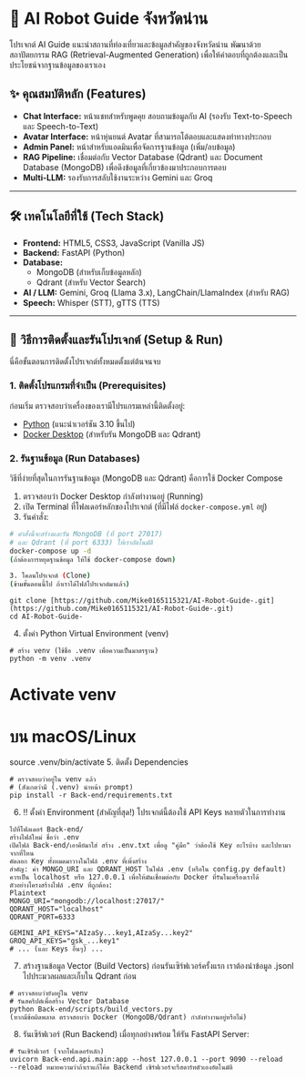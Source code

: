 # 🤖 AI Robot Guide จังหวัดน่าน

โปรเจกต์ AI Guide แนะนำสถานที่ท่องเที่ยวและข้อมูลสำคัญของจังหวัดน่าน พัฒนาด้วยสถาปัตยกรรม RAG (Retrieval-Augmented Generation) เพื่อให้คำตอบที่ถูกต้องและเป็นประโยชน์จากฐานข้อมูลของเราเอง

## ✨ คุณสมบัติหลัก (Features)

* **Chat Interface:** หน้าแชทสำหรับพูดคุย สอบถามข้อมูลกับ AI (รองรับ Text-to-Speech และ Speech-to-Text)
* **Avatar Interface:** หน้าหุ่นยนต์ Avatar ที่สามารถโต้ตอบและแสดงท่าทางประกอบ
* **Admin Panel:** หน้าสำหรับแอดมินเพื่อจัดการฐานข้อมูล (เพิ่ม/ลบข้อมูล)
* **RAG Pipeline:** เชื่อมต่อกับ Vector Database (Qdrant) และ Document Database (MongoDB) เพื่อดึงข้อมูลที่เกี่ยวข้องมาประกอบการตอบ
* **Multi-LLM:** รองรับการสลับใช้งานระหว่าง Gemini และ Groq

---

## 🛠️ เทคโนโลยีที่ใช้ (Tech Stack)

* **Frontend:** HTML5, CSS3, JavaScript (Vanilla JS)
* **Backend:** FastAPI (Python)
* **Database:**
    * MongoDB (สำหรับเก็บข้อมูลหลัก)
    * Qdrant (สำหรับ Vector Search)
* **AI / LLM:** Gemini, Groq (Llama 3.x), LangChain/LlamaIndex (สำหรับ RAG)
* **Speech:** Whisper (STT), gTTS (TTS)

---

## 🚀 วิธีการติดตั้งและรันโปรเจกต์ (Setup & Run)

นี่คือขั้นตอนการติดตั้งโปรเจกต์ทั้งหมดตั้งแต่ต้นจนจบ

### 1. ติดตั้งโปรแกรมที่จำเป็น (Prerequisites)

ก่อนเริ่ม ตรวจสอบว่าเครื่องของเรามีโปรแกรมเหล่านี้ติดตั้งอยู่:
* [Python](https://www.python.org/) (แนะนำเวอร์ชัน 3.10 ขึ้นไป)
* [Docker Desktop](https://www.docker.com/products/docker-desktop/) (สำหรับรัน MongoDB และ Qdrant)

### 2. รันฐานข้อมูล (Run Databases)

วิธีที่ง่ายที่สุดในการรันฐานข้อมูล (MongoDB และ Qdrant) คือการใช้ Docker Compose

1.  ตรวจสอบว่า Docker Desktop กำลังทำงานอยู่ (Running)
2.  เปิด Terminal ที่โฟลเดอร์หลักของโปรเจกต์ (ที่มีไฟล์ `docker-compose.yml` อยู่)
3.  รันคำสั่ง:

```bash
# คำสั่งนี้จะสร้างและรัน MongoDB (ที่ port 27017)
# และ Qdrant (ที่ port 6333) ให้เราอัตโนมัติ
docker-compose up -d
(ถ้าต้องการหยุดฐานข้อมูล ให้ใช้ docker-compose down)

3. โคลนโปรเจกต์ (Clone)
(ข้ามขั้นตอนนี้ไป ถ้าเราได้ไฟล์โปรเจกต์มาแล้ว)

```
```
git clone [https://github.com/Mike0165115321/AI-Robot-Guide-.git](https://github.com/Mike0165115321/AI-Robot-Guide-.git)
cd AI-Robot-Guide-
```
4. ตั้งค่า Python Virtual Environment (venv)
```
# สร้าง venv (ใช้ชื่อ .venv เพื่อความเป็นมาตรฐาน)
python -m venv .venv
```
# Activate venv
# บน macOS/Linux
source .venv/bin/activate
5. ติดตั้ง Dependencies
```
# ตรวจสอบว่าอยู่ใน venv แล้ว
# (สังเกตว่ามี (.venv) นำหน้า prompt)
pip install -r Back-end/requirements.txt

```
6. ‼️ ตั้งค่า Environment (สำคัญที่สุด!)
โปรเจกต์นี้ต้องใช้ API Keys หลายตัวในการทำงาน
```
ไปที่โฟลเดอร์ Back-end/
สร้างไฟล์ใหม่ ชื่อว่า .env
เปิดไฟล์ Back-end/เอาคีย์มาใส่ สร้าง .env.txt เพื่อดู "คู่มือ" ว่าต้องใช้ Key อะไรบ้าง และไปหามาจากที่ไหน
คัดลอก Key ทั้งหมดมาวางในไฟล์ .env ที่เพิ่งสร้าง
สำคัญ: ค่า MONGO_URI และ QDRANT_HOST ในไฟล์ .env (หรือใน config.py default) ควรเป็น localhost หรือ 127.0.0.1 เพื่อให้มันเชื่อมต่อกับ Docker ที่รันในเครื่องเราได้
ตัวอย่างโครงสร้างไฟล์ .env ที่ถูกต้อง:
Plaintext
MONGO_URI="mongodb://localhost:27017/"
QDRANT_HOST="localhost"
QDRANT_PORT=6333

GEMINI_API_KEYS="AIzaSy...key1,AIzaSy...key2"
GROQ_API_KEYS="gsk_...key1"
# ... (และ Keys อื่นๆ) ...
```
7. สร้างฐานข้อมูล Vector (Build Vectors)
ก่อนรันเซิร์ฟเวอร์ครั้งแรก เราต้องนำข้อมูล .jsonl ไปประมวลผลและเก็บใน Qdrant ก่อน

```
# ตรวจสอบว่ายังอยู่ใน venv
# รันสคริปต์เพื่อสร้าง Vector Database
python Back-end/scripts/build_vectors.py
(หากมีข้อผิดพลาด ตรวจสอบว่า Docker (MongoDB/Qdrant) กำลังทำงานอยู่หรือไม่)
```
8. รันเซิร์ฟเวอร์ (Run Backend)
เมื่อทุกอย่างพร้อม ให้รัน FastAPI Server:

```
# รันเซิร์ฟเวอร์ (จากโฟลเดอร์หลัก)
uvicorn Back-end.api.main:app --host 127.0.0.1 --port 9090 --reload
--reload หมายความว่าถ้าเราแก้โค้ด Backend เซิร์ฟเวอร์จะรีสตาร์ทตัวเองอัตโนมัติ
```
